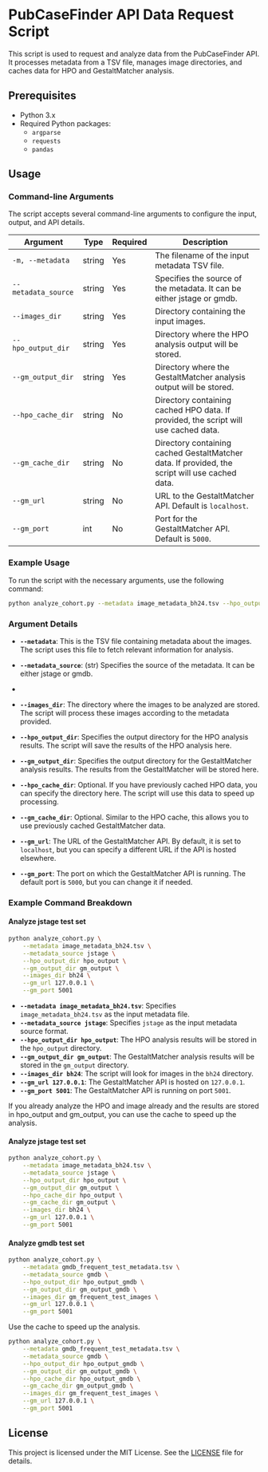 # PubCaseFinder API Data Request Script

This script is used to request and analyze data from the PubCaseFinder API. It processes metadata from a TSV file, manages image directories, and caches data for HPO and GestaltMatcher analysis.

## Prerequisites

- Python 3.x
- Required Python packages:
  - `argparse`
  - `requests`
  - `pandas`

## Usage

### Command-line Arguments

The script accepts several command-line arguments to configure the input, output, and API details.

| Argument            | Type   | Required | Description                                                                                      |
|---------------------|--------|----------|--------------------------------------------------------------------------------------------------|
| `-m, --metadata`    | string | Yes      | The filename of the input metadata TSV file.                                                     |
| `--metadata_source` | string | Yes      | Specifies the source of the metadata. It can be either jstage or gmdb.                           |
| `--images_dir`      | string | Yes      | Directory containing the input images.                                                           |
| `--hpo_output_dir`  | string | Yes      | Directory where the HPO analysis output will be stored.                                          |
| `--gm_output_dir`   | string | Yes      | Directory where the GestaltMatcher analysis output will be stored.                               |
| `--hpo_cache_dir`   | string | No       | Directory containing cached HPO data. If provided, the script will use cached data.              |
| `--gm_cache_dir`    | string | No       | Directory containing cached GestaltMatcher data. If provided, the script will use cached data.   |
| `--gm_url`          | string | No       | URL to the GestaltMatcher API. Default is `localhost`.                                           |
| `--gm_port`         | int    | No       | Port for the GestaltMatcher API. Default is `5000`.                                              |

### Example Usage

To run the script with the necessary arguments, use the following command:

```bash
python analyze_cohort.py --metadata image_metadata_bh24.tsv --hpo_output_dir hpo_output --gm_output_dir gm_output --images_dir bh24 --gm_url 127.0.0.1 --gm_port 5001
```

### Argument Details

- **`--metadata`**: This is the TSV file containing metadata about the images. The script uses this file to fetch relevant information for analysis.
  
- **`--metadata_source`**: (str) Specifies the source of the metadata. It can be either jstage or gmdb.
- 
- **`--images_dir`**: The directory where the images to be analyzed are stored. The script will process these images according to the metadata provided.

- **`--hpo_output_dir`**: Specifies the output directory for the HPO analysis results. The script will save the results of the HPO analysis here.

- **`--gm_output_dir`**: Specifies the output directory for the GestaltMatcher analysis results. The results from the GestaltMatcher will be stored here.

- **`--hpo_cache_dir`**: Optional. If you have previously cached HPO data, you can specify the directory here. The script will use this data to speed up processing.

- **`--gm_cache_dir`**: Optional. Similar to the HPO cache, this allows you to use previously cached GestaltMatcher data.

- **`--gm_url`**: The URL of the GestaltMatcher API. By default, it is set to `localhost`, but you can specify a different URL if the API is hosted elsewhere.

- **`--gm_port`**: The port on which the GestaltMatcher API is running. The default port is `5000`, but you can change it if needed.

### Example Command Breakdown

#### Analyze jstage test set 
```bash
python analyze_cohort.py \
    --metadata image_metadata_bh24.tsv \
    --metadata_source jstage \
    --hpo_output_dir hpo_output \
    --gm_output_dir gm_output \
    --images_dir bh24 \
    --gm_url 127.0.0.1 \
    --gm_port 5001
```

- **`--metadata image_metadata_bh24.tsv`**: Specifies `image_metadata_bh24.tsv` as the input metadata file.
- **`--metadata_source jstage`**: Specifies `jstage` as the input metadata source format.
- **`--hpo_output_dir hpo_output`**: The HPO analysis results will be stored in the `hpo_output` directory.
- **`--gm_output_dir gm_output`**: The GestaltMatcher analysis results will be stored in the `gm_output` directory.
- **`--images_dir bh24`**: The script will look for images in the `bh24` directory.
- **`--gm_url 127.0.0.1`**: The GestaltMatcher API is hosted on `127.0.0.1`.
- **`--gm_port 5001`**: The GestaltMatcher API is running on port `5001`.

If you already analyze the HPO and image already and the results are stored in hpo_output and gm_output, you can use the cache to speed up the analysis. 


#### Analyze jstage test set 
```bash
python analyze_cohort.py \
    --metadata image_metadata_bh24.tsv \
    --metadata_source jstage \
    --hpo_output_dir hpo_output \
    --gm_output_dir gm_output \
    --hpo_cache_dir hpo_output \
    --gm_cache_dir gm_output \
    --images_dir bh24 \
    --gm_url 127.0.0.1 \
    --gm_port 5001
```

#### Analyze gmdb test set 
```bash
python analyze_cohort.py \
    --metadata gmdb_frequent_test_metadata.tsv \
    --metadata_source gmdb \
    --hpo_output_dir hpo_output_gmdb \
    --gm_output_dir gm_output_gmdb \
    --images_dir gm_frequent_test_images \
    --gm_url 127.0.0.1 \
    --gm_port 5001
```

Use the cache to speed up the analysis.
```bash
python analyze_cohort.py \
    --metadata gmdb_frequent_test_metadata.tsv \
    --metadata_source gmdb \
    --hpo_output_dir hpo_output_gmdb \
    --gm_output_dir gm_output_gmdb \
    --hpo_cache_dir hpo_output_gmdb \
    --gm_cache_dir gm_output_gmdb \
    --images_dir gm_frequent_test_images \
    --gm_url 127.0.0.1 \
    --gm_port 5001
```

## License

This project is licensed under the MIT License. See the [LICENSE](LICENSE) file for details.
